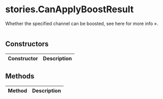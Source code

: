 # stories.CanApplyBoostResult
Whether the specified channel can be boosted, see here for more info ».

```

```

## Constructors
| Constructor | Description |
| ---- | ----------- |


## Methods
| Method | Description |
| ---- | ----------- |


